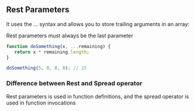 ## Rest Parameters
It uses the ... syntax and allows you to store trailing arguments in an array:

Rest parameters must always be the last parameter

```js
function doSomething(x, ...remaining) {
   return x * remaining.length;
}

doSomething(5, 0, 0, 0); // 15
```

### Difference between Rest and Spread operator
Rest parameters is used in function definitions, and the spread operator is used in function invocations

